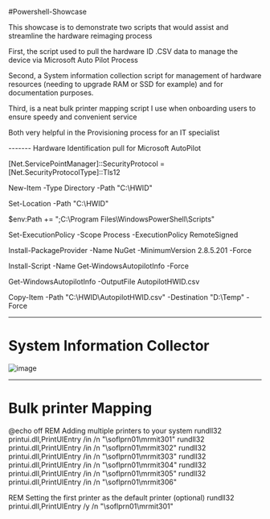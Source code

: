 #Powershell-Showcase

This showcase is to demonstrate two scripts that would assist and streamline the hardware reimaging process

First, the script used to pull the hardware ID .CSV data to manage the device via Microsoft Auto Pilot Process

Second, a System information collection script for management of hardware resources (needing to upgrade RAM or SSD for example) and for documentation purposes.

Third, is a neat bulk printer mapping script I use when onboarding users to ensure speedy and convenient service

Both very helpful in the Provisioning process for an IT specialist


------- Hardware Identification pull for Microsoft AutoPilot

[Net.ServicePointManager]::SecurityProtocol = [Net.SecurityProtocolType]::Tls12

New-Item -Type Directory -Path "C:\HWID"


Set-Location -Path "C:\HWID"


$env:Path += ";C:\Program Files\WindowsPowerShell\Scripts"


Set-ExecutionPolicy -Scope Process -ExecutionPolicy RemoteSigned

Install-PackageProvider -Name NuGet -MinimumVersion 2.8.5.201 -Force

Install-Script -Name Get-WindowsAutopilotInfo -Force

Get-WindowsAutopilotInfo -OutputFile AutopilotHWID.csv

Copy-Item -Path "C:\HWID\AutopilotHWID.csv" -Destination "D:\Temp" -Force


---------------------------------------------------------------------------------------------

# System Information Collector


![image](https://github.com/Applepancakes/PS-Showcase/assets/158091426/1541488d-5e89-44ab-b060-a48cf83663d3)





-----------------------------------------------------------------------------------------------

# Bulk printer Mapping



@echo off
REM Adding multiple printers to your system
rundll32 printui.dll,PrintUIEntry /in /n "\soflprn01\mrmit301"
rundll32 printui.dll,PrintUIEntry /in /n "\soflprn01\mrmit302"
rundll32 printui.dll,PrintUIEntry /in /n "\soflprn01\mrmit303"
rundll32 printui.dll,PrintUIEntry /in /n "\soflprn01\mrmit304"
rundll32 printui.dll,PrintUIEntry /in /n "\soflprn01\mrmit305"
rundll32 printui.dll,PrintUIEntry /in /n "\soflprn01\mrmit306"

REM Setting the first printer as the default printer (optional)
rundll32 printui.dll,PrintUIEntry /y /n "\soflprn01\mrmit301"





